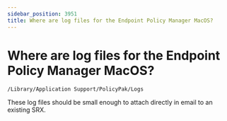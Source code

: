 ```yaml
---
sidebar_position: 3951
title: Where are log files for the Endpoint Policy Manager MacOS?
---
```


# Where are log files for the Endpoint Policy Manager MacOS?

`/Library/Application Support/PolicyPak/Logs`

These log files should be small enough to attach directly in email to an existing SRX.